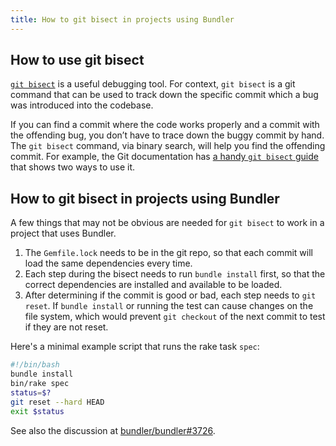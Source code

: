 ```yaml
---
title: How to git bisect in projects using Bundler
---
```


## How to use git bisect

[`git bisect`](https://git-scm.com/docs/git-bisect) is a useful debugging tool. For context, `git bisect` is a git command that can be used to track down the specific commit which a bug was introduced into the codebase.

If you can find a commit where the code works properly and a commit with the offending bug, you don’t have to trace down the buggy commit by hand. The `git bisect` command, via binary search, will help you find the offending commit. For example, the Git documentation has [a handy `git bisect` guide](https://git-scm.com/book/en/v2/Git-Tools-Debugging-with-Git) that shows two ways to use it.

## How to git bisect in projects using Bundler

A few things that may not be obvious are needed for `git bisect` to work
in a project that uses Bundler.

1. The `Gemfile.lock` needs to be in the git repo, so that each commit
will load the same dependencies every time.
1. Each step during the bisect needs to run `bundle install` first, so
that the correct dependencies are installed and available to be loaded.
1. After determining if the commit is good or bad, each step needs to
`git reset`. If `bundle install` or running the test can cause changes
on the file system, which would prevent `git checkout` of the next commit
to test if they are not reset.

Here's a minimal example script that runs the rake task `spec`:

~~~ bash
#!/bin/bash
bundle install
bin/rake spec
status=$?
git reset --hard HEAD
exit $status
~~~

See also the discussion at [bundler/bundler#3726](https://github.com/bundler/bundler/issues/3726).
